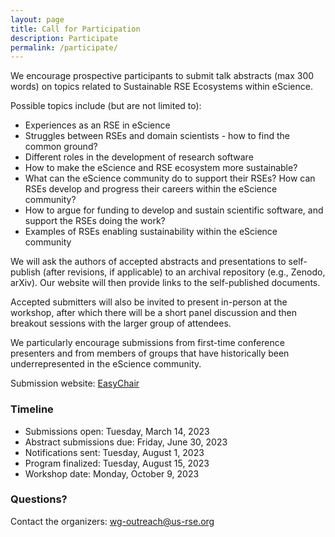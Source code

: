 ```yaml
---
layout: page
title: Call for Participation
description: Participate
permalink: /participate/
---
```


We encourage prospective participants to  submit talk abstracts (max 300 words)
on topics related to Sustainable RSE Ecosystems within eScience.

Possible topics include (but are not limited to):

- Experiences as an RSE in eScience
- Struggles between RSEs and domain scientists - how to find the common ground?
- Different roles in the development of research software
- How to make the eScience and RSE ecosystem more sustainable? 
- What can the eScience community do to support their RSEs? How can RSEs develop and progress their careers within the eScience community?
- How to argue for funding to develop and sustain scientific software, and support the RSEs doing the work?
- Examples of RSEs enabling sustainability within the eScience community


We will ask the authors of accepted abstracts and presentations to self-publish (after
revisions, if applicable) to an archival repository (e.g., Zenodo, arXiv). Our
website will then provide links to the self-published documents.

Accepted submitters will also be invited to present in-person at
the workshop, after which there will be a short panel discussion and then breakout
sessions with the larger group of attendees.

We particularly encourage submissions from first-time conference presenters
and from members of groups that have historically been underrepresented in the
eScience community.

Submission website:
[EasyChair](https://easychair.org/conferences/?conf=rseescience2023)

### Timeline

- Submissions open:  Tuesday, March 14, 2023
- Abstract submissions due: Friday, June 30, 2023
- Notifications sent:  Tuesday, August 1, 2023
- Program finalized:  Tuesday, August 15, 2023
- Workshop date:  Monday, October 9, 2023

### Questions?

Contact the organizers: [wg-outreach@us-rse.org](mailto:wg-outreach@us-rse.org)

